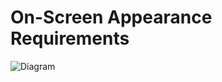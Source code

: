 # On-Screen Appearance Requirements

![Diagram](https://user-images.githubusercontent.com/72755358/166120713-d35eaacf-c574-4e84-bc3f-606ca04d5e07.jpg)
